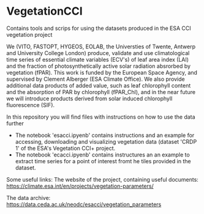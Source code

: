 # VegetationCCI
Contains tools and scrips for using the datasets produced in the ESA CCI vegetation project

We (VITO, FASTOPT, HYGEOS, EOLAB, the Universties of Twente, Antwerp and University College London) produce, validate and use climatological time series of essential climate variables (ECV's) of leaf area index (LAI) and the fraction of photosynthetically active solar radiation absrorbed by vegetation (fPAR). This work is funded by the European Space Agency, and supervised by Clement Alberger (ESA Climate Office).
We also provide additional data products of added value, such as leaf chlorophyll content and the absorption of PAR by chlorophyll (fPAR_Chl), and in the near future we will introduce products derived from solar induced chlorophyll fluorescence (SIF).

In this repository you will find files with instructions on how to use the data further

- The notebook 'esacci.ipyenb' contains instructions and an example for accessing, downloading and visualizing vegetation data (dataset 'CRDP 1' of the ESA's Vegetation CCI+ project.
- The notebook 'ecacci.ipyenb' contains instructures an an example to extract time series for a point of interest fromt he tiles provided in the dataset.

Some useful links:
The website of the project, containing useful documents:
https://climate.esa.int/en/projects/vegetation-parameters/

The data archive:
https://data.ceda.ac.uk/neodc/esacci/vegetation_parameters
